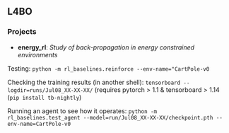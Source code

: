 ## L4BO

### Projects

- **energy_rl**: *Study of back-propagation in energy constrained environments*


Testing: `python -m rl_baselines.reinforce --env-name="CartPole-v0`

Checking the training results (in another shell): `tensorboard --logdir=runs/Jul08_XX-XX-XX/` (requires pytorch > 1.1 & tensorboard > 1.14 (`pip install tb-nightly`)

Running an agent to see how it operates: `python -m rl_baselines.test_agent --model=run/Jul08_XX-XX-XX/checkpoint.pth --env-name=CartPole-v0`
